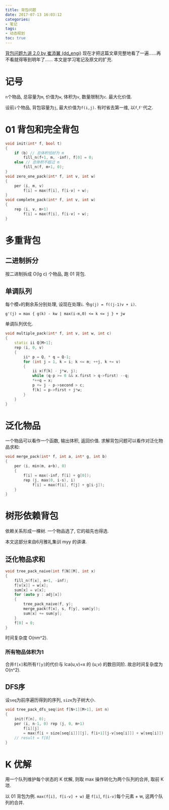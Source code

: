 ```yaml
---
title: 背包问题
date: 2017-07-13 16:03:12
categories:
- 笔记
tags:
- 动态规划
toc: true
---
```

[背包问题九讲 2.0 by 崔添翼 (dd_engi)](https://github.com/tianyicui/pack)
现在才把这篇文章完整地看了一遍......再不看就得等到明年了......
本文是学习笔记及原文的扩充.
<!--more-->
# 记号
`n`个物品, 总容量为`m`, 价值为`w`, 体积为`v`, 数量限制为`c`. 最大化价值.

设前`i`个物品, 背包容量为`j`, 最大价值为`f(i,j)`. 有时省去第一维, 以`f`,`f'`代之.

# 01 背包和完全背包
```cpp
void init(int* f, bool t)
{
	if (b) // 总体积恰好为 m
		fill_n(f+1, m, -inf), f[0] = 0;
	else // 总体积不超过 m
		fill_n(f, m+1, 0);
}
void zero_one_pack(int* f, int v, int w)
{
	per (i, m, v)
		f[i] = max(f[i], f[i-v] + w);
}
void complete_pack(int* f, int v, int w)
{
	rep (i, v, m+1)
		f[i] = max(f[i], f[i-v] + w);
}
```

# 多重背包
## 二进制拆分
按二进制拆成 O(lg c) 个物品, 跑 01 背包.

## 单调队列
每个模`v`的剩余系分别处理, 设现在处理`i`. 令`g(j) = f((j-1)v + i)`.
```
g'(j) = max { g(k) - kw | max(i-m,0) <= k <= j } + jw
```
单调队列优化.
```cpp
void multiple_pack(int* f, int v, int w, int c)
{
	static ii Q[M+1];
	rep (i, 0, v)
	{
		ii* p = Q, * q = Q-1;
		for (int j = 1, k = i; k <= m; ++j, k += v)
		{
			ii x(f[k] - j*w, j);
			while (q-p >= 0 && x.first > q->first) --q;
			*++q = x;
			p += j - p->second > c;
			f[k] = p->first + j*w;
		}
	}
}
```

# 泛化物品
一个物品可以看作一个函数, 输出体积, 返回价值. 求解背包问题可以看作对泛化物品求和:
```cpp
void merge_pack(int* f, int a, int* g, int b)
{
	per (i, min(m, a+b), 0)
	{
		f[i] = max(-inf, f[i] + g[0]);
		rep (j, max(0, i-s), i)
			f[i] = max(f[i], f[j] + g[i-j]);
	}
}
```

# 树形依赖背包
依赖关系形成一棵树. 一个物品选了, 它的祖先也得选.

本文这部分来自6月雅礼集训 myy 的讲课.

## 泛化物品求和
```cpp
void tree_pack_naive(int f[N][M], int x)
{
	fill_n(f[x], m+1, -inf);
	f[v[x]] = w[x];
	sum[x] = v[x];
	for (auto y : adj[x])
	{
		tree_pack_naive(f, y);
		merge_pack(f[x], s, f[y], sum[y]);
		sum[x] += sum[y];
	}
	f[0] = 0;
}
```
时间复杂度 O(nm^2).

### 所有物品体积为1
合并`f[x]`和所有`f[y]`的代价与 lca(u,v)=x 的 (u,v) 的数目同阶. 故总时间复杂度为 O(n^2).

## DFS序
设`seq`为前序遍历得到的序列, `size`为子树大小.
```cpp
void tree_pack_dfs_seq(int f[N+1][M+1], int n)
{
	init(f[n], 0);
	per (i, n-1, 0) rep (j, 0, m+1)
		f[i][j]
		= max(f[i + size[seq[i]]][j], f[i+1][j-v[seq[i]]] + w[seq[i]]);
	// result = f[0]
}
```

# K 优解
用一个队列维护每个状态的 K 优解, 则取 max 操作转化为两个队列的合并, 取前 K 项.

以 01 背包为例. `max(f[i], f[i-v] + w)` 是 `f[i]`, `f[i-v]`每个元素 + w, 这两个队列的合并.
